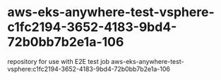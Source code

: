 # aws-eks-anywhere-test-vsphere-c1fc2194-3652-4183-9bd4-72b0bb7b2e1a-106
repository for use with E2E test job aws-eks-anywhere-test-vsphere:c1fc2194-3652-4183-9bd4-72b0bb7b2e1a-106
